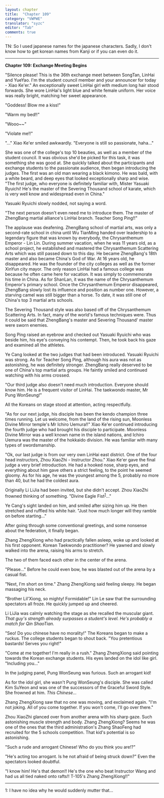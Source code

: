 ```yaml
---
layout: chapter
title:  "Chapter 109"
category: "VWPWE"
translator: "syzc"
editor: "Tab"
comments: true
---
```


TN: So I used japanese names for the japanese characters. Sadly, I don't know how to get korean names from Kanji or if you can even do it.

---

**Chapter 109: Exchange Meeting Begins**

"Silence please! This is the 36th exchange meet between SongTan, LinHai and YueYao. I'm the student council member and your announcer for today - Xiao Ke'er." An exceptionally sweet LinHai girl with medium long hair stood forwards. She wore LinHai's light blue and white female uniform. Her voice was really bright, matching her sweet appearance.

"Goddess! Blow me a kiss!"

"Warm my bed!!"

"Wooo~~"

"Violate me!!"

"..." Xiao Ke'er smiled awkwardly. "Everyone is still so passionate, haha..."

She was one of the college's top 10 beauties, as well as a member of the student council. It was obvious she'd be picked for this task, it was something she was good at. She quickly talked about the participants and exchange students to the passionate audience, then began introducing the judges. The first was an old man wearing a black kimono. He was bald, with a white beard, and deep eyes that looked exceptionally sharp and wise. "The first judge, who everyone is definitely familiar with, Mister Yasuaki Ryuichi! He's the master of the Severing Thousand school of karate, which is very well know and widespread even in China." 

Yasuaki Ryuichi slowly nodded, not saying a word.

"The next person doesn't even need me to introduce them. The master of ZhengBang martial alliance's LinHai branch. Teacher Song Ping!!"

The applause was deafening. ZhengBang school of martial arts, was only a second-rate school in china until Wu TianMing handed over leadership to a legendary figure that was known by everybody, the Chrysanthemum Emperor - Lin Lin. During summer vacation, when he was 11 years old, as a school project, he established and mastered the Chrysanthemum Scattering Arts which was still passed down to this day. He became ZhengBang's 18th master and also became China's God of War. At 16 years old, he disappeared. He was the founder of the city colleges as well as the former XinYun city mayor. The only reason LinHai had a famous college was because he often came here for vacation. It was simply to commemorate his time in China. As for ShanLan, it was the name of the Chrysanthemum Emperor's primary school. Once the Chrysanthemum Emperor disappeared, ZhengBang slowly lost its influence and position as number one. However, a starving camel was still bigger than a horse. To date, it was still one of China's top 3 martial arts schools.

The Severing Thousand style was also based off of the Chrysanthemum Scattering Arts. In fact, many of the world's famous techniques were. Thus it could be said that ZhengBang's master and Severing Thousand' master were sworn enemies.

Song Ping raised an eyebrow and checked out Yasuaki Ryuichi who was beside him, his eye's conveying his contempt. Then, he took back his gaze and examined all the athletes.

Ye Cang looked at the two judges that had been introduced. Yasuaki Ryuichi was strong. As for Teacher Song Ping, although his aura was not as astonishing, he was definitely stronger. ZhengBang really deserved to be one of China's top martial arts groups. He faintly smiled and continued watching with his arms crossed.

"Our third judge also doesn't need much introduction. Everyone should know him. He is a frequent visitor of LinHai. The taekwondo master, Mr Pung WonSeung!"

All the Koreans on stage stood at attention, acting respectfully.

"As for our next judge, his disciple has been the kendo champion three times running. Let us welcome, from the land of the rising sun, Moonless Divine Mirror temple's Mr Ichiro Uemura!!" Xiao Ke'er continued introducing the fourth judge who had brought his disciple to participate. Moonless Divine Mirror was a well known name in the island nations, and Ichiro Uemura was the master of the hokkaido division. He was familiar with many types of swordsmanship.

"Ok, our last judge is from our very own LinHai east district. One of the four head instructors, Zhou XiaoZhi - Instructor Zhou." Xiao Ke'er gave the final judge a very brief introduction. He had a hooked nose, sharp eyes, and everything about him gave others a strict feeling, to the point he seemed gloomy. As for his age, he was the youngest among the 5, probably no more than 40, but he had the coldest aura.

Originally Li LiJia had been invited, but she didn't accept. Zhou XiaoZhi frowned thinking of something. "Divine Eagle Fist<sup>[1](#footnote1)</sup>..."

Ye Cang's sight landed on him, and smiled after sizing him up. He then stretched and ruffled his white hair. "Just how much longer will they ramble on before starting..."

After going through some conventional greetings, and some nonsense about the federation, it finally began.

Zhang ZhengXiong who had practically fallen asleep, woke up and looked at his first opponent. Korean Taekwondo practitioner? He yawned and slowly walked into the arena, raising his arms to stretch. 

The two of them faced each other in the center of the arena.

"Please..." Before he could even bow, he was blasted out of the arena by a casual fist.

"Next, I'm short on time." Zhang ZhengXiong said feeling sleepy. He began massaging his neck.

"Brother Lil'Xiong, so mighty! Formidable!" Lin Le saw that the surrounding spectators all froze. He quickly jumped up and cheered.

Li LiJia was calmly watching the stage as she recalled the muscular giant. *That guy's strength already surpasses a student's level. He's probably a match for Qin ShaoTian.*

"Seo! Do you chinese have no morality!" The Koreans began to make a ruckus. The college students began to shout back. "You pretentious bastards! Serves you right!"

"Come at me together! I'm really in a rush." Zhang ZhengXiong said pointing towards the Korean exchange students. His eyes landed on the idol like girl. "Including you..."

In the judging panel, Pung WonSeung was furious. Such an arrogant kid!

As for the idol girl, she wasn't Pung WonSeung's disciple. She was called Kim SuYeon and was one of the successors of the Graceful Sword Style. She frowned at him. *This Chinese...*

Zhang ZhengXiong saw that no one was moving, and exclaimed again. "I'm not joking. All of you come together. If you won't come, I'll go over there."

Zhou XiaoZhi glanced over from another arena with his sharp gaze. Such astonishing muscle strength and body. Zhang ZhengXiong? Seems he was one of the ones that the third administration's Zhang ShaoFeng had recruited for the 5 schools competition. That kid's potential is so astonishing.

"Such a rude and arrogant Chinese! Who do you think you are!?"

"He's acting too arrogant. Is he not afraid of being struck down?" Even the spectators looked doubtful.

"I know him! He's that demon!! He's the one who beat Instructor Wang and had us all tied naked onto rafts!! T-105's Zhang ZhengXiong!!"

---

<a name="footnote1">1</a>: I have no idea why he would suddenly mutter that...
